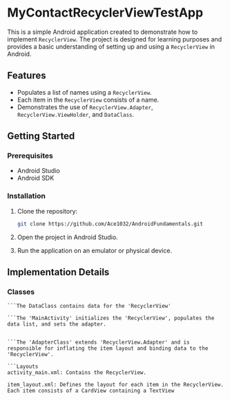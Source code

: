 # MyContactRecyclerViewTestApp

This is a simple Android application created to demonstrate how to implement `RecyclerView`. The project is designed for learning purposes and provides a basic understanding of setting up and using a `RecyclerView` in Android.

## Features

- Populates a list of names using a `RecyclerView`.
- Each item in the `RecyclerView` consists of a name.
- Demonstrates the use of `RecyclerView.Adapter`, `RecyclerView.ViewHolder`, and `DataClass`.

## Getting Started

### Prerequisites

- Android Studio
- Android SDK

### Installation

1. Clone the repository:
    ```bash
    git clone https://github.com/Ace1032/AndroidFundamentals.git
    ```

2. Open the project in Android Studio.

3. Run the application on an emulator or physical device.

## Implementation Details

### Classes


```
```The DataClass contains data for the 'RecyclerView'

```The 'MainActivity' initializes the 'RecyclerView', populates the data list, and sets the adapter.


```The 'AdapterClass' extends 'RecyclerView.Adapter' and is responsible for inflating the item layout and binding data to the 'RecyclerView'.

```Layouts
activity_main.xml: Contains the RecyclerView.

item_layout.xml: Defines the layout for each item in the RecyclerView. Each item consists of a CardView containing a TextView
